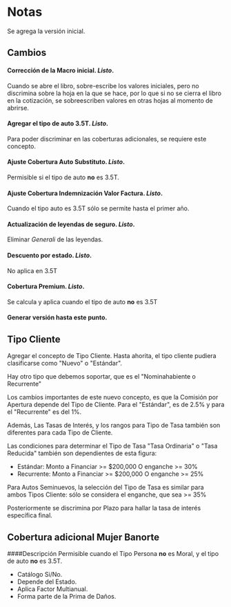 # Notas
Se agrega la versión inicial.

## Cambios

#### Corrección de la Macro inicial. *Listo*.
Cuando se abre el libro, sobre-escribe los valores iniciales, pero no discrimina sobre la hoja en la que se hace, por lo que si no se cierra el libro en la cotización, se sobreescriben valores en otras hojas al momento de abrirse.

#### Agregar el tipo de auto 3.5T. *Listo*.
Para poder discriminar en las coberturas adicionales, se requiere este concepto.

#### Ajuste Cobertura Auto Substituto. *Listo*.
Permisible si el tipo de auto **no** es 3.5T.

#### Ajuste Cobertura Indemnización Valor Factura. *Listo*.
Cuando el tipo auto es 3.5T sólo se permite hasta el primer año.

#### Actualización de leyendas de seguro. *Listo*.
Eliminar *Generali* de las leyendas. 

#### Descuento por estado. *Listo*.
No aplica en 3.5T

#### Cobertura Premium. *Listo*.
Se calcula y aplica cuando  el tipo de auto **no** es 3.5T

#### Generar versión hasta este punto.

## Tipo Cliente
Agregar el concepto de Tipo Cliente. Hasta ahorita, el tipo cliente pudiera clasificarse como "Nuevo" o "Estándar".

Hay otro tipo que debemos soportar, que es el "Nominahabiente o Recurrente"

Los cambios importantes de este nuevo concepto, es que la Comisión por Apertura depende del Tipo de Cliente. Para el "Estándar", es de 2.5% y para el "Recurrente" es del 1%.

Además, Las Tasas de Interés, y los rangos para Tipo de Tasa también son diferentes para cada Tipo de Cliente.

Las condiciones para determinar el Tipo de Tasa "Tasa Ordinaria" o "Tasa Reducida" también son dependientes de esta figura:

* Estándar: Monto a Financiar >= $200,000 O enganche >= 30%
* Recurrente: Monto a Financiar >= $200,000 O enganche >= 25%

Para Autos Seminuevos, la selección del Tipo de Tasa es similar para ambos Tipos Cliente: sólo se considera el enganche, que sea >= 35%

Posteriormente se discrimina por Plazo para hallar la tasa de interés específica final.

## Cobertura adicional Mujer Banorte

####Descripción
Permisible cuando el Tipo Persona **no** es Moral, y el tipo de auto **no** es 3.5T.

* Catálogo Si/No.
* Depende del Estado.
* Aplica Factor Multianual.
* Forma parte de la Prima de Daños.

